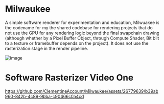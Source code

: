 # Milwaukee

A simple software renderer for experimentation and education, Milwuakee is the codename for my the shared codebase for rendering projects that do not use the GPU for any rendering logic beyond the final swapchain drawing (although whether by a Pixel Buffer Object, through Compute Shader, Bit blit to a texture or framebuffer depends on the project). It does not use the rasterization stage in the render pipeline. 


![image](https://user-images.githubusercontent.com/26779639/233997191-9cf9e9e5-d990-471a-95a3-ef09820b90e3.png)

# Software Rasterizer Video One

https://github.com/ClementineAccount/Milwaukee/assets/26779639/b39ab960-842b-4c89-9bba-c90466c0a4cd

